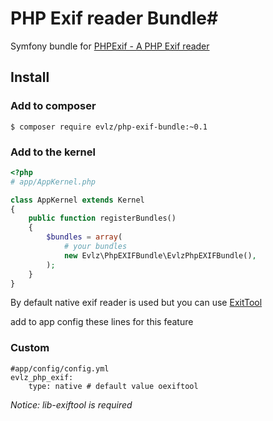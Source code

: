 # PHP Exif reader Bundle# 

Symfony bundle for [PHPExif - A PHP Exif reader](https://github.com/Miljar/php-exif)

## Install ##

### Add to composer

```
$ composer require evlz/php-exif-bundle:~0.1
```

### Add to the kernel ###

```php
<?php
# app/AppKernel.php

class AppKernel extends Kernel
{
    public function registerBundles()
    {
        $bundles = array(
            # your bundles
            new Evlz\PhpEXIFBundle\EvlzPhpEXIFBundle(),            
        );
    }
}
```

By default native exif reader is used but you can use [ExitTool](http://www.sno.phy.queensu.ca/~phil/exiftool/)

add to app config these lines for this feature

### Custom 

```
#app/config/config.yml
evlz_php_exif:
    type: native # default value oexiftool
```

*Notice: lib-exiftool is required*
